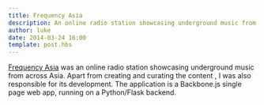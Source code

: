 ```yaml
---
title: Frequency Asia
description: An online radio station showcasing underground music from across Asia
author: luke
date: 2014-03-24 16:00
template: post.hbs
---
```


[Frequency Asia](http://www.frequency.asia) was an online radio station showcasing underground music from across Asia. Apart from creating and curating the content , I was also responsible for its development.
The application is a Backbone.js single page web app, running on a Python/Flask backend.